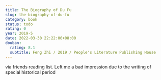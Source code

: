 ```yaml
---
title: The Biography of Du Fu
slug: the-biography-of-du-fu
category: book
status: todo
rating: 0
year: 2019-5
date: 2022-03-30 22:22:06+08:00
douban:
  rating: 8.1
  subtitle: Feng Zhi / 2019 / People's Literature Publishing House
---
```


via friends reading list. Left me a bad impression due to the writing of special historical period
